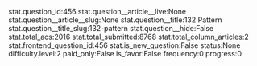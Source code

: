 stat.question_id:456
stat.question__article__live:None
stat.question__article__slug:None
stat.question__title:132 Pattern
stat.question__title_slug:132-pattern
stat.question__hide:False
stat.total_acs:2016
stat.total_submitted:8768
stat.total_column_articles:2
stat.frontend_question_id:456
stat.is_new_question:False
status:None
difficulty.level:2
paid_only:False
is_favor:False
frequency:0
progress:0
